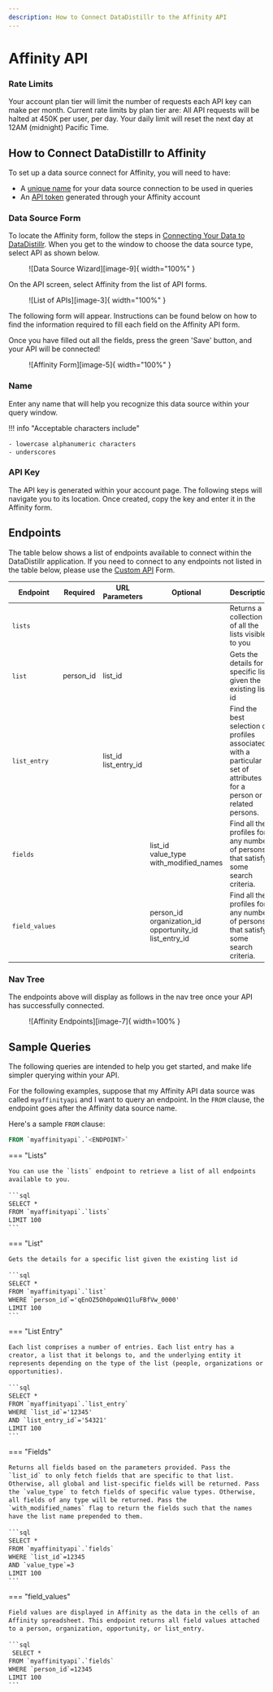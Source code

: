 ```yaml
---
description: How to Connect DataDistillr to the Affinity API
---
```


# Affinity API

### Rate Limits

Your account plan tier will limit the number of requests each API key can make per month. Current rate limits by plan tier are:
All API requests will be halted at 450K per user, per day. Your daily limit will reset the next day at 12AM (midnight) Pacific Time.

## How to Connect DataDistillr to Affinity
To set up a data source connect for Affinity, you will need to have:

- A [unique name](#name) for your data source connection to be used in queries
- An [API token](#api-key) generated through your Affinity account


### Data Source Form
To locate the Affinity form, follow the steps in [Connecting Your Data to DataDistillr](../../). When you get to the window to choose the data source type, select API as shown below.

<figure markdown>
  ![Data Source Wizard][image-9]{ width="100%" }
</figure>

On the API screen, select Affinity from the list of API forms.

<figure markdown>
  ![List of APIs][image-3]{ width="100%" }
</figure>

The following form will appear. Instructions can be found below on how to find the information required to fill each field on the Affinity API form.

Once you have filled out all the fields, press the green 'Save' button, and your API will be connected!


<figure markdown>
  ![Affinity Form][image-5]{ width="100%" }
</figure>


### Name
Enter any name that will help you recognize this data source within your query window.

!!! info "Acceptable characters include"

    - lowercase alphanumeric characters
    - underscores


### API Key
The API key is generated within your account page. The following steps will navigate you to its location. Once created, copy the key and enter it in the Affinity form.


## Endpoints
The table below shows a list of endpoints available to connect within the DataDistillr application. If you need to connect to any endpoints not listed in the table below, please use the [Custom API](../../) Form.

| Endpoint          | Required  | URL Parameters           | Optional                                                        | Description                                                                                                         |
|-------------------|-----------|--------------------------|-----------------------------------------------------------------|---------------------------------------------------------------------------------------------------------------------|
| `lists`           |           |                          |                                                                 | Returns a collection of all the lists visible to you                                                                |
| `list`            | person_id | list_id                  |                                                                 | Gets the details for a specific list given the existing list id                                                     |
| `list_entry`      |           | list_id<br>list_entry_id |                                                                 | Find the best selection of profiles associated with a particular set of attributes for a person or related persons. |
| `fields`          |           |                          | list_id<br>value_type<br>with_modified_names                    | Find all the profiles for any number of persons that satisfy some search criteria.                                  |
| `field_values`    |           |                          | person_id<br>organization_id<br>opportunity_id<br>list_entry_id | Find all the profiles for any number of persons that satisfy some search criteria.                                  |


### Nav Tree
The endpoints above will display as follows in the nav tree once your API has successfully connected.

<figure markdown>
  ![Affinity Endpoints][image-7]{ width=100% }
</figure>


## Sample Queries
The following queries are intended to help you get started, and make life simpler querying within your API.

For the following examples, suppose that my Affinity API data source was called `myaffinityapi` and I want to query an endpoint. In the `FROM` clause, the endpoint goes after the Affinity data source name.  

Here's a sample `FROM` clause:

```sql
FROM `myaffinityapi`.`<ENDPOINT>`
```


=== "Lists" 
    
    You can use the `lists` endpoint to retrieve a list of all endpoints available to you.
    
    ```sql
    SELECT *
    FROM `myaffinityapi`.`lists`
    LIMIT 100
    ```

=== "List"
    
    Gets the details for a specific list given the existing list id
    
    ```sql
    SELECT *
    FROM `myaffinityapi`.`list`
    WHERE `person_id`='qEnOZ5Oh0poWnQ1luFBfVw_0000'
    LIMIT 100
    ```

=== "List Entry"
    
    Each list comprises a number of entries. Each list entry has a creator, a list that it belongs to, and the underlying entity it represents depending on the type of the list (people, organizations or opportunities).
    
    ```sql
    SELECT *
    FROM `myaffinityapi`.`list_entry`
    WHERE `list_id`='12345'
    AND `list_entry_id`='54321'
    LIMIT 100
    ```

=== "Fields"
    
    Returns all fields based on the parameters provided. Pass the `list_id` to only fetch fields that are specific to that list. Otherwise, all global and list-specific fields will be returned. Pass the `value_type` to fetch fields of specific value types. Otherwise, all fields of any type will be returned. Pass the `with_modified_names` flag to return the fields such that the names have the list name prepended to them.
    
    ```sql
    SELECT *
    FROM `myaffinityapi`.`fields`
    WHERE `list_id`=12345
    AND `value_type`=3
    LIMIT 100
    ```

=== "field_values"

    Field values are displayed in Affinity as the data in the cells of an Affinity spreadsheet. This endpoint returns all field values attached to a person, organization, opportunity, or list_entry.

    ```sql
     SELECT *
    FROM `myaffinityapi`.`fields`
    WHERE `person_id`=12345
    LIMIT 100
    ```


[image-3]: ../../img/api/affinity/affinity-select-api.png
[image-5]: ../../img/api/affinity/affinity-form.png
[image-7]: ../../img/api/affinity/affinity-endpoints.png
[image-9]: ../../img/api/select-api-form.png